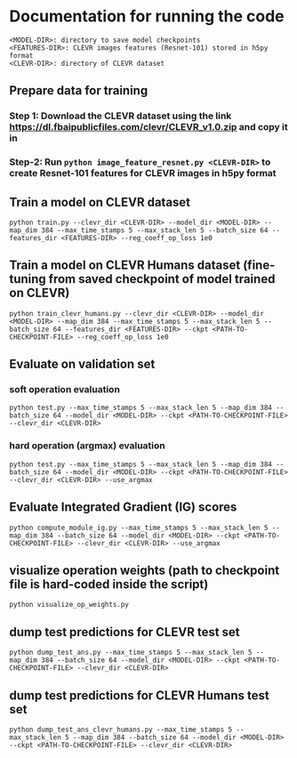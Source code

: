 # Documentation for running the code

```
<MODEL-DIR>: directory to save model checkpoints
<FEATURES-DIR>: CLEVR images features (Resnet-101) stored in h5py format
<CLEVR-DIR>: directory of CLEVR dataset
```

## Prepare data for training
### Step 1: Download the CLEVR dataset using the link https://dl.fbaipublicfiles.com/clevr/CLEVR_v1.0.zip and copy it in <CLEVR-DIR>
### Step-2: Run `python image_feature_resnet.py <CLEVR-DIR>` to create Resnet-101 features for CLEVR images in h5py format

## Train a model on CLEVR dataset
```
python train.py --clevr_dir <CLEVR-DIR> --model_dir <MODEL-DIR> --map_dim 384 --max_time_stamps 5 --max_stack_len 5 --batch_size 64 --features_dir <FEATURES-DIR> --reg_coeff_op_loss 1e0
```

## Train a model on CLEVR Humans dataset (fine-tuning from saved checkpoint of model trained on CLEVR)
```
python train_clevr_humans.py --clevr_dir <CLEVR-DIR> --model_dir <MODEL-DIR> --map_dim 384 --max_time_stamps 5 --max_stack_len 5 --batch_size 64 --features_dir <FEATURES-DIR> --ckpt <PATH-TO-CHECKPOINT-FILE> --reg_coeff_op_loss 1e0
```

## Evaluate on validation set

### soft operation evaluation
```
python test.py --max_time_stamps 5 --max_stack_len 5 --map_dim 384 --batch_size 64 --model_dir <MODEL-DIR> --ckpt <PATH-TO-CHECKPOINT-FILE> --clevr_dir <CLEVR-DIR>
```

### hard operation (argmax) evaluation
```
python test.py --max_time_stamps 5 --max_stack_len 5 --map_dim 384 --batch_size 64 --model_dir <MODEL-DIR> --ckpt <PATH-TO-CHECKPOINT-FILE> --clevr_dir <CLEVR-DIR> --use_argmax
```

## Evaluate Integrated Gradient (IG) scores
```
python compute_module_ig.py --max_time_stamps 5 --max_stack_len 5 --map_dim 384 --batch_size 64 --model_dir <MODEL-DIR> --ckpt <PATH-TO-CHECKPOINT-FILE> --clevr_dir <CLEVR-DIR> --use_argmax
```

## visualize operation weights (path to checkpoint file is hard-coded inside the script)
```
python visualize_op_weights.py
```

## dump test predictions for CLEVR test set
```
python dump_test_ans.py --max_time_stamps 5 --max_stack_len 5 --map_dim 384 --batch_size 64 --model_dir <MODEL-DIR> --ckpt <PATH-TO-CHECKPOINT-FILE> --clevr_dir <CLEVR-DIR>
```

## dump test predictions for CLEVR Humans test set
```
python dump_test_ans_clevr_humans.py --max_time_stamps 5 --max_stack_len 5 --map_dim 384 --batch_size 64 --model_dir <MODEL-DIR> --ckpt <PATH-TO-CHECKPOINT-FILE> --clevr_dir <CLEVR-DIR>
```
